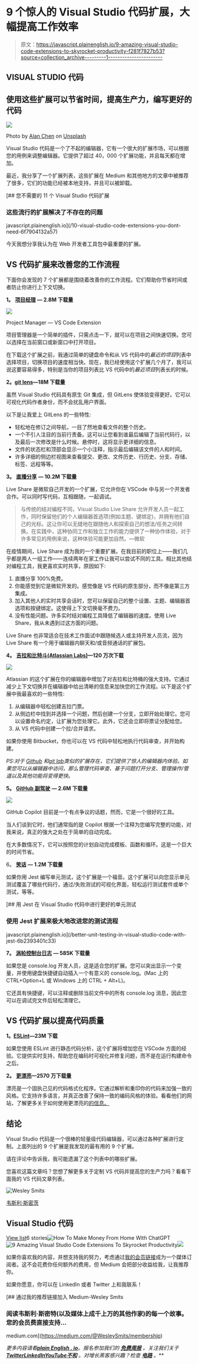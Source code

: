 # 9 个惊人的 Visual Studio 代码扩展，大幅提高工作效率

> 原文：<https://javascript.plainenglish.io/9-amazing-visual-studio-code-extensions-to-skyrocket-productivity-f281f7827b53?source=collection_archive---------1----------------------->

## VISUAL STUDIO 代码

## 使用这些扩展可以节省时间，提高生产力，编写更好的代码

![](img/ba867c7e32b80245eb7d2a4fd9d69332.png)

Photo by [Alan Chen](https://unsplash.com/ja/@chzenan?utm_source=unsplash&utm_medium=referral&utm_content=creditCopyText) on [Unsplash](https://unsplash.com/@wesleysmits/likes?utm_source=unsplash&utm_medium=referral&utm_content=creditCopyText)

Visual Studio 代码是一个了不起的编辑器，它有一个很大的扩展市场，可以根据您的用例来调整编辑器。它提供了超过 40，000 个扩展功能，并且每天都在增加。

最近，我分享了一个扩展列表，这些扩展在 Medium 和其他地方的文章中被推荐了很多，它们的功能已经被本地支持，并且可以被卸载。

[](/10-visual-studio-code-extensions-you-dont-need-6f7904132a57) [## 您不需要的 11 个 Visual Studio 代码扩展

### 这些流行的扩展解决了不存在的问题

javascript.plainenglish.io](/10-visual-studio-code-extensions-you-dont-need-6f7904132a57) 

今天我想分享我认为在 Web 开发者工具包中最重要的扩展。

## VS 代码扩展来改善您的工作流程

下面你会发现的 7 个扩展都是围绕着改善你的工作流程。它们帮助你节省时间或者防止你进行上下文切换。

**1。** [**项目经理**](https://marketplace.visualstudio.com/items?itemName=alefragnani.project-manager) **— 2.8M 下载量**

![](img/544ccfde58a1179c9921a0b36b53a972.png)

Project Manager — VS Code Extension

项目管理器是一个简单的插件，只需点击一下，就可以在项目之间快速切换。您可以选择在当前窗口或新窗口中打开项目。

在下载这个扩展之前，我通过简单的键盘命令和从 VS 代码中的*最近的项目*列表中选择项目，切换项目的速度相当快。现在，我已经使用这个扩展几个月了，我可以说这要容易得多，特别是当你的项目列表比 VS 代码中的*最近项目*列表长的时候。

**2。**[**git lens**](https://marketplace.visualstudio.com/items?itemName=eamodio.gitlens)**—18M 下载量**

虽然 Visual Studio 代码具有原生 Git 集成，但 GitLens 使体验变得更好。它可以可视化代码作者身份，而不会扰乱用户界面。

以下是让我爱上 GitLens 的一些特性:

*   轻松地在修订之间导航，一目了然地查看文件的整个历史。
*   一个不引人注目的当前行责备。这可以让您看到谁最后编辑了当前代码行，以及最后一次修改是什么时候。悬停时，这将显示更详细的信息。
*   文件的状态栏和顶部会显示一个小注释，指示最后编辑该文件的人和时间。
*   许多详细的侧边栏视图来查看提交、更改、文件历史、行历史、分支、存储、标签、远程等等。

**3。** [**直播分享**](https://marketplace.visualstudio.com/items?itemName=MS-vsliveshare.vsliveshare) **— 10.2M 下载量**

Live Share 是微软自己开发的一个扩展，它允许你在 VSCode 中与另一个开发者合作。可以同时写代码，互相跟随，一起调试。

> 与传统的结对编程不同，Visual Studio Live Share 允许开发人员一起工作，同时保留他们的个人编辑器首选项(例如主题、键绑定)，并拥有他们自己的光标。这让你可以无缝地在跟随他人和探索自己的想法/任务之间转换。在实践中，这种协同工作和独立工作的能力提供了一种协作体验，对于许多常见的用例来说，这种体验可能更加自然。—微软

在疫情期间，Live Share 成为我的一个重要扩展。在我目前的职位上——我们几乎都是两人一组工作——连续两年在家工作让我可以尝试不同的工具。相比其他结对编程工具，我更喜欢实时共享，原因如下:

1.  直播分享 100%免费。
2.  你能感觉到它是微软开发的。感觉像是 VS 代码的原生部分，而不像是第三方集成。
3.  加入其他人的实时共享会话时，您可以保留自己的整个设置、主题、编辑器首选项和按键绑定。这使得上下文切换毫不费力。
4.  没有性能问题。许多实时结对编程工具降低了编辑器的速度。使用 Live Share，我从未遇到过这方面的问题。

Live Share 也非常适合在技术工作面试中跟随候选人或主持开发人员流，因为 Live Share 有一个用于编辑器内聊天和/或音频通话的扩展包。

**4。** [**吉拉和比特斗(Atlassian Labs)**](https://marketplace.visualstudio.com/items?itemName=Atlassian.atlascode)**—120 万次下载**

![](img/618939825209e69241b03a8776220b68.png)

Atlassian 的这个扩展在你的编辑器中增加了对吉拉和比特桶的强大支持。它通过减少上下文切换并在编辑器中给出清晰的信息来加快您的工作流程。以下是这个扩展中我最喜欢的一些特性:

1.  从编辑器中轻松创建吉拉门票。
2.  从侧边栏中找到并选择一个问题，然后创建一个分支，立即开始处理它。您可以设置命名约定，让扩展为您处理它。此外，它还会立即将票证分配给您。
3.  从 VS 代码中创建一个拉/合并请求。

如果你使用 Bitbucket，你也可以在 VS 代码中轻松地执行代码审查，并开始构建。

*PS:对于* [*Github*](https://marketplace.visualstudio.com/items?itemName=GitHub.vscode-pull-request-github) *和*[*git lab*](https://marketplace.visualstudio.com/items?itemName=GitLab.gitlab-workflow)*类似的扩展存在，它们提供了惊人的编辑器内体验。如果您可以从编辑器中访问，那么管理代码审查、基于问题打开分支、管理操作/管道以及其他功能将变得更快。*

**5。** [**GitHub 副驾驶**](https://marketplace.visualstudio.com/items?itemName=GitHub.copilot) **— 2.6M 下载量**

![](img/9d053071fc58e12fdd33e6bde2701757.png)

GitHub Copilot 目前是一个有点争议的话题，然而，它是一个很好的工具。

当人们谈到它时，他们通常指的是 Copilot 根据一个注释为您编写完整的功能，对我来说，真正的强大之处在于简单的自动完成。

在大多数情况下，它可以按照您的计划自动完成模板、函数和循环。这是一个巨大的时间节省。

6。 [**笑话**](https://marketplace.visualstudio.com/items?itemName=Orta.vscode-jest) **— 1.2M 下载量**

如果你用 Jest 编写单元测试，这个扩展是一个福音。这个扩展可以向您显示单元测试覆盖了哪些代码行，通过/失败测试的可视化界面，轻松运行测试套件或单个测试，等等。

[](/better-unit-testing-in-visual-studio-code-with-jest-6b2393401c33) [## 用 Jest 在 Visual Studio 代码中进行更好的单元测试

### 使用 Jest 扩展来极大地改进您的测试流程

javascript.plainenglish.io](/better-unit-testing-in-visual-studio-code-with-jest-6b2393401c33) 

**7。** [**涡轮控制台日志**](https://marketplace.visualstudio.com/items?itemName=ChakrounAnas.turbo-console-log) **— 585K 下载量**

如果您是 console.log 开发人员，这是适合您的扩展。您可以突出显示一个变量，并使用键盘快捷键自动插入一个有意义的 console.log。(Mac 上的 CTRL+Option+L 或 Windows 上的 CTRL + Alt+L)。

它还具有快捷键，可以注释或删除当前文件中的所有 console.log 消息，因此您可以在调试完文件后轻松清理它。

## VS 代码扩展以提高代码质量

**1。**[**ESLint**](https://marketplace.visualstudio.com/items?itemName=dbaeumer.vscode-eslint)**—23M 下载**

如果您使用 ESLint 进行静态代码分析，这个扩展将增加您在 VSCode 方面的经验。它提供实时支持，帮助您在编码时可视化并修复问题，而不是在运行构建命令之后。

**2。** [**更漂亮**](https://marketplace.visualstudio.com/items?itemName=esbenp.prettier-vscode)**—2570 万下载量**

漂亮是一个固执己见的代码格式化程序。它通过解析和重印你的代码来加强一致的风格。它支持许多语言，并真正改善了保持一致的编码风格的体验。看看他们的网站，了解更多关于如何使用更漂亮的[的信息。](https://prettier.io/)

## 结论

Visual Studio 代码是一个很棒的轻量级代码编辑器，可以通过各种扩展进行定制。上面列出的 9 个扩展是我发现的最有用的 9 个扩展。

请在评论中告诉我，我可能遗漏了这个列表中的哪些扩展。

您喜欢这篇文章吗？您想了解更多关于定制 VS 代码并提高您的生产力吗？看看下面我的 VS 代码文章列表。

![Wesley Smits](img/7a561a9f300daf7c9e2d76d587f1a634.png)

[韦斯利·斯密茨](https://medium.com/@WesleySmits?source=post_page-----f281f7827b53--------------------------------)

## Visual Studio 代码

[View list](https://medium.com/@WesleySmits/list/visual-studio-code-b99af6ef41b8?source=post_page-----f281f7827b53--------------------------------)6 stories![How To Make Money From Home With ChatGPT](img/9a2f281a90edc3ab92360918ff232954.png)![9 Amazing Visual Studio Code Extensions To Skyrocket Productivity](img/0c07533461caf2aaad6684abc43ca404.png)![](img/fb9272e56c1f4a89e0241c5d577ee44b.png)

如果你喜欢我的内容，并想支持我的努力，考虑通过[我的会员链接](https://medium.com/@WesleySmits/membership)成为一个媒体订阅者。这不会花费你任何额外的费用，但 Medium 会把部分收益给我，让我推荐你。

如果你愿意，你可以在 LinkedIn 或者 Twitter 上和我联系！

[](https://medium.com/@WesleySmits/membership) [## 通过我的推荐链接加入 Medium-Wesley Smits

### 阅读韦斯利·斯密特(以及媒体上成千上万的其他作家)的每一个故事。您的会员费直接支持…

medium.com](https://medium.com/@WesleySmits/membership) 

*更多内容请看*[***plain English . io***](https://plainenglish.io/)*。报名参加我们的* [***免费周报***](http://newsletter.plainenglish.io/) *。关注我们关于*[***Twitter***](https://twitter.com/inPlainEngHQ)[***LinkedIn***](https://www.linkedin.com/company/inplainenglish/)*[***YouTube***](https://www.youtube.com/channel/UCtipWUghju290NWcn8jhyAw)*[***不和***](https://discord.gg/GtDtUAvyhW) *。对增长黑客感兴趣？检查* [***电路***](https://circuit.ooo/) *。***